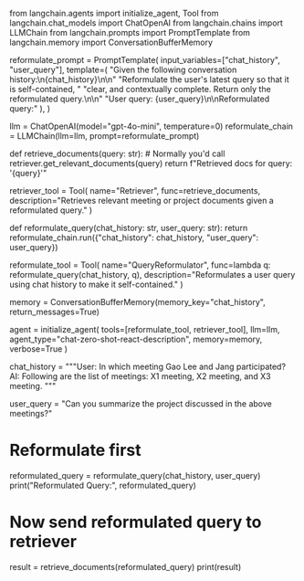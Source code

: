 from langchain.agents import initialize_agent, Tool
from langchain.chat_models import ChatOpenAI
from langchain.chains import LLMChain
from langchain.prompts import PromptTemplate
from langchain.memory import ConversationBufferMemory


reformulate_prompt = PromptTemplate(
    input_variables=["chat_history", "user_query"],
    template=(
        "Given the following conversation history:\n{chat_history}\n\n"
        "Reformulate the user's latest query so that it is self-contained, "
        "clear, and contextually complete. Return only the reformulated query.\n\n"
        "User query: {user_query}\n\nReformulated query:"
    ),
)

llm = ChatOpenAI(model="gpt-4o-mini", temperature=0)
reformulate_chain = LLMChain(llm=llm, prompt=reformulate_prompt)



def retrieve_documents(query: str):
    # Normally you'd call retriever.get_relevant_documents(query)
    return f"Retrieved docs for query: '{query}'"

retriever_tool = Tool(
    name="Retriever",
    func=retrieve_documents,
    description="Retrieves relevant meeting or project documents given a reformulated query."
)


def reformulate_query(chat_history: str, user_query: str):
    return reformulate_chain.run({"chat_history": chat_history, "user_query": user_query})

reformulate_tool = Tool(
    name="QueryReformulator",
    func=lambda q: reformulate_query(chat_history, q),
    description="Reformulates a user query using chat history to make it self-contained."
)


memory = ConversationBufferMemory(memory_key="chat_history", return_messages=True)

agent = initialize_agent(
    tools=[reformulate_tool, retriever_tool],
    llm=llm,
    agent_type="chat-zero-shot-react-description",
    memory=memory,
    verbose=True
)


chat_history = """User: In which meeting Gao Lee and Jang participated?
AI: Following are the list of meetings: X1 meeting, X2 meeting, and X3 meeting.
"""

user_query = "Can you summarize the project discussed in the above meetings?"

# Reformulate first
reformulated_query = reformulate_query(chat_history, user_query)
print("Reformulated Query:", reformulated_query)

# Now send reformulated query to retriever
result = retrieve_documents(reformulated_query)
print(result)
